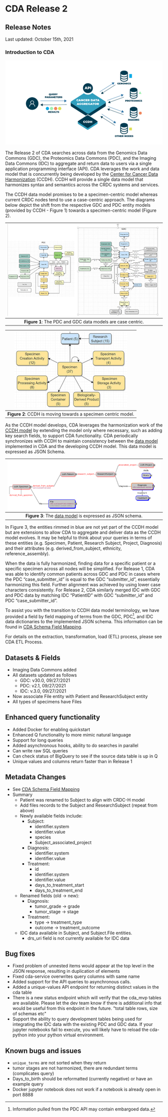 # CDA Release 2

## Release Notes

Last updated: October 15th, 2021

### Introduction to CDA

![FigIntro](./ReleaseNotesFigs/CancerDataAggregator_PMD_0.png)

The Release 2 of CDA searches across data from the Genomics Data Commons (GDC), the Proteomics Data Commons (PDC), and the Imaging Data Commons (IDC) to aggregate and return data to users via a single application programming interface (API). CDA leverages the work and data model that is concurrently being developed by the [Center for Cancer Data Harmonization](https://datascience.cancer.gov/data-commons/center-cancer-data-harmonization-ccdh) (CCDH). CCDH will provide a single data model that harmonizes syntax and semantics across the CRDC systems and services. 

The CCDH data model promises to be a specimen-centric model whereas current CRDC nodes tend to use a case-centric approach.  The diagrams below depict the shift from the respective GDC and PDC entity models (provided by CCDH - Figure 1) towards a specimen-centric model (Figure 2).

| ![figure](./ReleaseNotesFigs/GDCPDCModels.png) |
|:---:|
| **Figure 1**: The PDC and GDC data models are case centric. |



| ![figure](./ReleaseNotesFigs/CCDH_Specimen-centric_Jun2020.png) |
|:---:|
| **Figure 2**: CCDH is moving towards a specimen centric model. |

As the CCDH model develops, CDA leverages the harmonization work of the [CCDH model](https://cancerdhc.github.io/ccdhmodel/entities/) by extending the model only where necessary, such as adding key search fields, to support CDA functionality.  CDA periodically synchronizes with CCDH to maintain consistency between the  [data model](https://github.com/CancerDataAggregator/cda-data-model) implemented in CDA and the developing CCDH model.  This data model is expressed as JSON Schema.


| ![figure](./ReleaseNotesFigs/CDA_MVP_Release_1.png) |
|:---:|
| **Figure 3**: The <a href="https://github.com/CancerDataAggregator/cda-data-model">data model</a> is expressed as JSON schema. |

In Figure 3, the entities rimmed in blue are not yet part of the CCDH model but are extensions to allow CDA to aggregate and deliver data as the CCDH model evolves. It may be helpful to think about your queries in terms of these entities (e.g. Specimen, Patient, Research Subject, Project, Diagnosis) and their attributes (e.g. derived_from_subject, ethnicity, reference_assembly).

When the data is fully harmonized, finding data for a specific patient or a specific specimen across all nodes will be simplified.  For Release 1, CDA was able to identify common patients across GDC and PDC in cases where the PDC “case_submitter_id” is equal to the GDC “submitter_id”, essentially harmonizing this field. Further alignment was achieved by using lower case characters consistently. For Release 2, CDA similarly merged IDC with GDC and PDC data by matching IDC “PatientID” with GDC “submitter_id” and PDC “case_submitter_id”.

To assist you with the transition to CCDH data model terminology, we have provided a field by field mapping of terms from the GDC, PDC[^1], and IDC data dictionaries to the implemented JSON schema. This information can be found in [CDA Schema Field Mapping](https://docs.google.com/spreadsheets/d/1S4qxo_D-mKF_N7C-m8KV7Wbs-Nzeif_itpMrJwwEPOc/edit?usp=sharing).

For details on the extraction, transformation, load (ETL) process, please see CDA ETL Process.


## Datasets & Fields

* Imaging Data Commons added
* All datasets updated as follows
    * GDC: v30.0, 09/27/2021
    * PDC: v2.1, 09/27/2021
    * IDC: v.3.0, 09/27/2021
* Now associate File entity with Patient and ResearchSubject entity
* All types of specimens have Files


## Enhanced query functionality

* Added Docker for enabling quickstart
* Enhanced Q functionality to more mimic natural language
* Support for long queries
* Added asynchronous hooks, ability to do searches in parallel
* Can write raw SQL queries
* Can check status of BigQuery to see if the source data table is up in Q
* Unique values and columns return faster than in Release 1


## Metadata Changes

* See [CDA Schema Field Mapping](https://docs.google.com/spreadsheets/d/1S4qxo_D-mKF_N7C-m8KV7Wbs-Nzeif_itpMrJwwEPOc/edit?usp=sharing)
* Summary
    * Patient was renamed to Subject to align with CRDC-H model
    * Add files records to the Subject and ResearchSubject (repeat from above)
    * Newly available fields include:
        * Subject:
            * identifier.system
            * identifier.value
            * species
            * Subject_associated_project
        * Diagnosis:
            * identifier.system
            * identifier.value
        * Treatment:
            * id
            * identifier.system
            * identifier.value
            * days_to_treatment_start
            * days_to_treatment_end
    * Renamed fields (old -> new):
        * Diagnosis:
            * tumor_grade -> grade
            * tumor_stage -> stage
        * Treatment:
            * type -> treatment_type
            * outcome -> treatment_outcome
    * IDC data available in Subject, and Subject.File entities.
        * drs_uri field is not currently available for IDC data


## Bug fixes

* Fixed problem of unnested items would appear at the top level in the JSON response, resulting in duplication of elements
* Fixed cda-service overwrites query columns with same name
* Added support for the API queries to asynchronous calls.
* Added a unique-values API endpoint for returning distinct values in the cda table
* There is a new status endpoint which will verify that the cda_mvp tables are available.   Please let the dev team know if there is additional info that would be useful from this endpoint in the future.  "total table rows, size of schemas etc"
* Support the ability to query development tables being used for integrating the IDC data with the existing PDC and GDC data. If your jupyter notebooks fail to execute, you will likely have to reload the cda-python into your python virtual environment.


## Known bugs and issues

* `unique_terms` are not sorted when they return
* tumor stages are not harmonized, there are redundant terms (complicates query)
* Days_to_birth should be reformatted (currently negative) or have an example query
* Docker jupyter notebook does not work if a notebook is already open in port 8888

<!-- Footnotes themselves at the bottom. -->

[^1]:
     Information pulled from the PDC API may contain embargoed data. 
